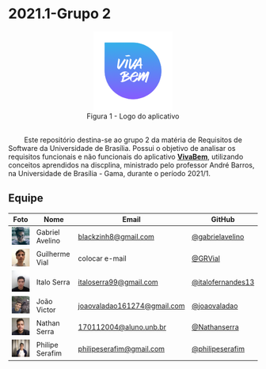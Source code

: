 # 2021.1-Grupo 2

<div align="center">
  <img src="docs/img/vivaBem.png" width="160">
  <figcaption>Figura 1 - Logo do aplicativo</figcaption>
</div>

<br />

&emsp;&emsp; Este repositório destina-se ao grupo 2 da matéria de Requisitos de Software da Universidade de Brasília. Possui o objetivo de analisar os requisitos funcionais e não funcionais do aplicativo **[VivaBem](https://play.google.com/store/apps/details?id=br.gov.datasus.vivabem&hl=pt_BR&gl=US)**, utilizando conceitos aprendidos na discplina, ministrado pelo professor André Barros, na Universidade de Brasília - Gama, durante o período 2021/1.

## Equipe
 Foto | Nome | Email | GitHub |
 ---- | ---- | ----- | ------ |
<img src="docs/img/Gabriel.jpg" width="100"> | Gabriel Avelino	 | blackzinh8@gmail.com | [@gabrielavelino](https://github.com/gabrielavelino) |
<img src="docs/img/Guilherme.jpg" width="100"> | Guilherme Vial	| colocar e-mail | [@GRVial](https://github.com/GRVial) |
<img src="docs/img/Italo.jpg" width="100"> | Italo Serra	 | italoserra99@gmail.com | [@italofernandes13](https://github.com/italofernandes13) |
<img src="docs/img/Joao.jpg" width="100"> | João Victor	| joaovaladao161274@gmail.com | [@joaovaladao](https://github.com/joaovaladao) |
<img src="docs/img/Nathan.jpg" width="100"> | Nathan Serra	| 170112004@aluno.unb.br | [@Nathanserra](https://github.com/Nathanserra) |
<img src="docs/img/Philipe.jpg" width="100"> | Philipe Serafim	| philipeserafim@gmail.com | [@philipeserafim](https://github.com/philipeserafim) |